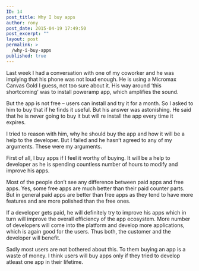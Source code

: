 ```yaml
---
ID: 14
post_title: Why I buy apps
author: rony
post_date: 2015-04-19 17:49:50
post_excerpt: ""
layout: post
permalink: >
  /why-i-buy-apps
published: true
---
```

<span style="font-family: inherit;">Last week I had a conversation with one of my coworker and he was implying that his phone was not loud enough. He is using a Micromax Canvas Gold I guess, not too sure about it. His way around ‘this shortcoming’ was to install poweramp app, which amplifies the sound.</span>

<span style="font-family: inherit;">But the app is not free – users can install and try it for a month. So I asked to him to buy that if he finds it useful. But his answer was astonishing. He said that he is never going to buy it but will re install the app every time it expires.</span>

<span style="font-family: inherit;">I tried to reason with him, why he should buy the app and how it will be a help to the developer. But I failed and he hasn’t agreed to any of my arguments.
These were my arguments.</span>

<span style="font-family: inherit;">First of all, l buy apps if I feel it worthy of buying. It will be a help to developer as he is spending countless number of hours to modify and improve his apps.</span>

<span style="font-family: inherit;">Most of the people don’t see any difference between paid apps and free apps. Yes, some free apps are much better than their paid counter parts. But in general paid apps are better than free apps as they tend to have more features and are more polished than the free ones.</span>

<span style="font-family: inherit;">If a developer gets paid, he will definitely try to improve his apps which in turn will improve the overall efficiency of the app ecosystem. More number of developers will come into the platform and develop more applications, which is again good for the users. Thus both, the customer and the developer will benefit.</span>

<span style="font-family: inherit;">Sadly most users are not bothered about this. To them buying an app is a waste of money. I think users will buy apps only if they tried to develop atleast one app in their lifetime.</span>
